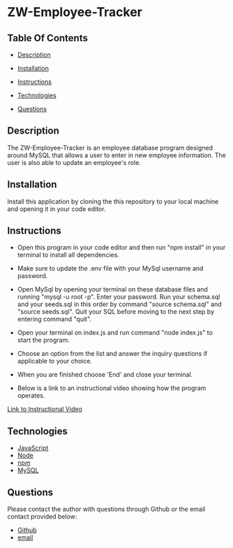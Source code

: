 # ZW-Employee-Tracker


## **Table Of Contents** 

* [Description](#description)

* [Installation](#installation)

* [Instructions](#instructions)

* [Technologies](#technologies)

* [Questions](#questions)


## **Description**
The ZW-Employee-Tracker is an employee database program designed around MySQL that allows a user to enter in new employee information. The user is also able to update an employee's role.

## **Installation**

Install this application by cloning the this repository to your local machine and opening it in your code editor.


## **Instructions**

 * Open this program in your code editor and then run "npm install" in your terminal to install all dependencies.
 * Make sure to update the .env file with your MySql username and password.
 * Open MySql by opening your terminal on these database files and running "mysql -u root -p". Enter your password. Run your schema.sql and your seeds.sql in this order by command "source schema.sql" and "source seeds.sql". Quit your SQL before moving to the next step by entering command "quit". 
 * Open your terminal on index.js and run command "node index.js" to start the program.
 * Choose an option from the list and answer the inquiry questions if applicable to your choice. 
 * When you are finished choose 'End' and close your terminal.
 
 * Below is a link to an instructional video showing how the program operates.

 [Link to Instructional Video](https://youtu.be/_1sZ4N4iVzw)


## **Technologies**

* [JavaScript](https://www.javascript.com/) 
* [Node](https://nodejs.org/en/) 
* [npm](https://www.npmjs.com/) 
* [MySQL](https://dev.mysql.com/doc/) 



## **Questions**

Please contact the author with questions through Github or the email contact provided below:

* [Github](https://www.github.com/ZacharyWarnes)
* [email](mailto:zacharywarnes@gmail.com)